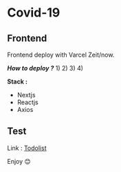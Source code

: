# Covid-19


## Frontend

Frontend deploy with Varcel Zeit/now.

***How to deploy ?***
1) 
2) 
3) 
4) 

**Stack :**
- Nextjs
- Reactjs
- Axios

## Test

Link : [Todolist](https://covid19.salimaouas.dev)

Enjoy 😊
